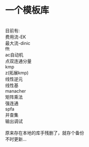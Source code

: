 # 一个模板库
<br/>
目前有:
<br/>
费用流-EK
<br/>
最大流-dinic
<br/>
fft
<br/>
ac自动机
<br/>
点双连通分量
<br/>
kmp
<br/>
z(拓展kmp)
<br/>
线性逆元
<br/>
线性基
<br/>
manacher
<br/>
矩阵乘法
<br/>
强连通
<br/>
spfa
<br/>
并查集
<br/>
输出调试
<br/>
<br/>
原来存在本地的库手残删了，就存个备份
<br/>
不时更新... 
